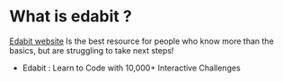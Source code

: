 # What is edabit ?

[Edabit website](https://edabit.com) Is the best resource for people who
know more than the basics, but are struggling to take next steps!


- Edabit : Learn to Code with 10,000+ Interactive Challenges
